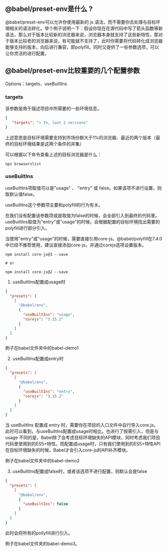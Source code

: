 ## @babel/preset-env是什么 ?

@babel/preset-env可以允许你使用最新的 js 语法，而不需要你去处理与目标环境相关的语法转化。举个例子说明一下：假设你现在在源代码中写了箭头函数等新语法，那么对于版本比较新的浏览器来说，浏览器本身就支持了这些新特性，那对于版本比较老的浏览器来说，有可能就不支持了，此时你需要将代码转化成浏览器能够支持的版本，向后进行兼容，即polyfill。同时又提供了一些参数选项，可以让你灵活的进行配置。


## @babel/preset-env比较重要的几个配置参数

Options：targets、useBuiltIns

### targets

该参数是用于描述项目中所需要的一些环境信息。

```JSON
{
   "targets": "> 1%, last 2 versions"
}
```

上述意思是目标环境需要支持到市场份额大于1%的浏览器、最近的两个版本（最终的目标环境结果是这两个条件的并集）

可以根据以下命令查看上述的目标浏览器是什么：

```Shell
npx browserslist
```

### useBuiltIns

useBuiltIns项取值可以是"usage" 、 "entry" 或 false。如果该项不进行设置，则取默认值false。

useBuiltIns这个参数项主要和polyfill的行为有关。

在我们没有配置该参数项或是取值为false的时候，会全部引入到最终的代码里。useBuiltIns取值为"entry"或"usage"的时候，会根据配置的目标环境找出需要的polyfill进行部分引入。

当使用"entry"或"usage"的时候，需要直接引用core-js。@babel/polyfill在7.4.0中已经不推荐使用，建议直接添加core-js，并通过corejs选项设置版本。

```Shell
npm install core-js@3 --save

# or

npm install core-js@2 --save
```

1. useBuiltIns配置成usage时

```JSON
{
  "presets": [
    [
      "@babel/env",
      {
        "useBuiltIns": "usage",
        "corejs": "3.15.2"
      }
    ]
  ]
}
```
例子在babel文件夹中的babel-demo1

2. useBuiltIns配置成entry时

```JSON
{
  "presets": [
    [
      "@babel/env",
      {
        "useBuiltIns": "entry",
        "corejs": "3.15.2"
      }
    ]
  ]
}
```
当 useBuiltIns 配置成 entry 时，需要你在项目的入口文件中自行导入core.js。
此时可以看到，与useBuiltIns配置成usage时相比，也进行了按需引入，但是与 usage 不同的是，Babel除了会考虑目标环境缺失的API模块，同时考虑我们项目代码里使用到的ES5+特性。而配置成usage时，只有我们使用到的ES5+特性API在目标环境缺失的时候，Babel才会引入core-js的API补齐模块。

例子在babel文件夹中的babel-demo2

3. useBuiltIns配置成false时，或者该选项不进行配置，则默认会是false

```JSON
{
  "presets": [
    [
      "@babel/env",
      {
        "useBuiltIns": false
      }
    ]
  ]
}
```
此时会将所有的pollyfill进行引入。

例子在babel文件夹的babel-demo3。